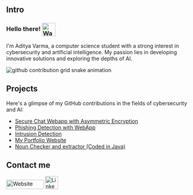 ## Intro 
### Hello there! <img align="center" src="https://user-images.githubusercontent.com/26017543/213809353-c908d93c-3dff-4694-9d13-e0e5cbdb879c.png" alt="Waving Hand" width="36" height="36" />

I'm Aditya Varma, a computer science student with a strong interest in cybersecurity and artificial intelligence. My passion lies in developing innovative solutions and exploring the depths of AI.


<picture>
  <source media="(prefers-color-scheme: dark)" srcset="https://raw.githubusercontent.com/typio/typio/output/github-contribution-grid-snake-dark.svg">
  <source media="(prefers-color-scheme: light)" srcset="https://raw.githubusercontent.com/typio/typio/output/github-contribution-grid-snake.svg">
  <img  alt="github contribution grid snake animation" src="https://raw.githubusercontent.com/typio/typio/output/github-contribution-grid-snake.svg">
</picture>

## Projects
Here's a glimpse of my GitHub contributions in the fields of cybersecurity and AI:

- [Secure Chat Webapp with Asymmetric Encryption](https://github.com/addievo/secureChatApp)
- [Phishing Detection with WebApp](https://github.com/addievo/phishingDetection/)
- [Intrusion Detection](https://github.com/addievo/intrusionDetection)
- [My Portfolio Website](https://github.com/addievo/addievo.github.io/)
- [Noun Checker and extractor (Coded in Java)](https://github.com/addievo/nounChecker/)



## Contact me
<a href="https://adityav.au" target="_blank"><img src="https://i.imgur.com/6tc3CAP.png" alt="Website" height="25" width="100"></a> <a href="https://www.linkedin.com/in/addievo/" target="_blank"><img src="https://static.vecteezy.com/system/resources/previews/018/930/587/original/linkedin-logo-linkedin-icon-transparent-free-png.png" alt="LinkedIn" width="35" height="35"></a>

